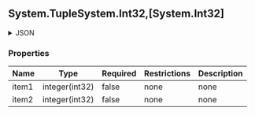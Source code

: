 
<h2 id="tocS_System.TupleSystem.Int32,[System.Int32]">System.TupleSystem.Int32,[System.Int32]</h2>

<a id="schemasystem.tuplesystem.int32,[system.int32]"></a>
<a id="schema_System.TupleSystem.Int32,[System.Int32]"></a>
<a id="tocSsystem.tuplesystem.int32,[system.int32]"></a>
<a id="tocssystem.tuplesystem.int32,[system.int32]"></a>

<details><summary>JSON</summary>


```json
{
  "item1": 0,
  "item2": 0
}

```


</details>

### Properties

|Name|Type|Required|Restrictions|Description|
|---|---|---|---|---|
|item1|integer(int32)|false|none|none|
|item2|integer(int32)|false|none|none|


